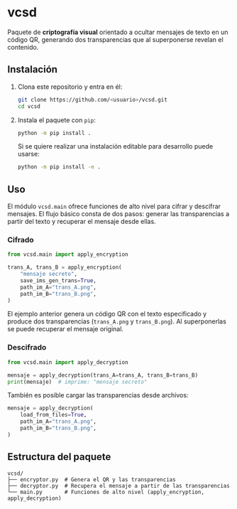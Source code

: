 # vcsd

Paquete de **criptografía visual** orientado a ocultar mensajes de texto en un
código QR, generando dos transparencias que al superponerse revelan el
contenido.

## Instalación

1. Clona este repositorio y entra en él:

   ```bash
   git clone https://github.com/<usuario>/vcsd.git
   cd vcsd
   ```

2. Instala el paquete con `pip`:

   ```bash
   python -m pip install .
   ```

   Si se quiere realizar una instalación editable para desarrollo puede
   usarse:

   ```bash
   python -m pip install -e .
   ```

## Uso

El módulo `vcsd.main` ofrece funciones de alto nivel para cifrar y descifrar
mensajes. El flujo básico consta de dos pasos: generar las transparencias a
partir del texto y recuperar el mensaje desde ellas.

### Cifrado

```python
from vcsd.main import apply_encryption

trans_A, trans_B = apply_encryption(
    "mensaje secreto",
    save_ims_gen_trans=True,
    path_im_A="trans_A.png",
    path_im_B="trans_B.png",
)
```

El ejemplo anterior genera un código QR con el texto especificado y produce dos
transparencias (`trans_A.png` y `trans_B.png`). Al superponerlas se puede
recuperar el mensaje original.

### Descifrado

```python
from vcsd.main import apply_decryption

mensaje = apply_decryption(trans_A=trans_A, trans_B=trans_B)
print(mensaje)  # imprime: "mensaje secreto"
```

También es posible cargar las transparencias desde archivos:

```python
mensaje = apply_decryption(
    load_from_files=True,
    path_im_A="trans_A.png",
    path_im_B="trans_B.png",
)
```

## Estructura del paquete

```
vcsd/
├── encryptor.py  # Genera el QR y las transparencias
├── decryptor.py  # Recupera el mensaje a partir de las transparencias
└── main.py       # Funciones de alto nivel (apply_encryption, apply_decryption)
```

